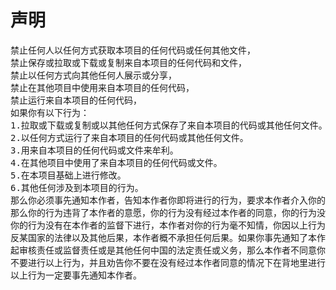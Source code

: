 <h1>声明</h1>
<pre>
禁止任何人以任何方式获取本项目的任何代码或任何其他文件，
禁止保存或拉取或下载或复制来自本项目的任何代码和文件，
禁止以任何方式向其他任何人展示或分享，
禁止在其他项目中使用来自本项目的任何代码，
禁止运行来自本项目的任何代码，
如果你有以下行为：
1.拉取或下载或复制或以其他任何方式保存了来自本项目的代码或其他任何文件。
2.以任何方式运行了来自本项目的任何代码或其他任何文件。
3.用来自本项目的任何代码或文件来牟利。
4.在其他项目中使用了来自本项目的任何代码或文件。
5.在本项目基础上进行修改。
6.其他任何涉及到本项目的行为。
那么你必须事先通知本作者，告知本作者你即将进行的行为，要求本作者介入你的行为，如果你不通知本作者，
那么你的行为违背了本作者的意愿，你的行为没有经过本作者的同意，你的行为没有得到本作者的任何审核，
你的行为没有在本作者的监督下进行，本作者对你的行为毫不知情，你因以上行为产生的任何后果，例如违
反某国家的法律以及其他后果，本作者概不承担任何后果。如果你事先通知了本作者，并希望得到本作者担当
起审核责任或监督责任或是其他任何中国的法定责任或义务，那么本作者不同意你进行以上行为，同时要求你
不要进行以上行为，并且劝告你不要在没有经过本作者同意的情况下在背地里进行以上行为，如果你希望进行
以上行为一定要事先通知本作者。
</pre>
